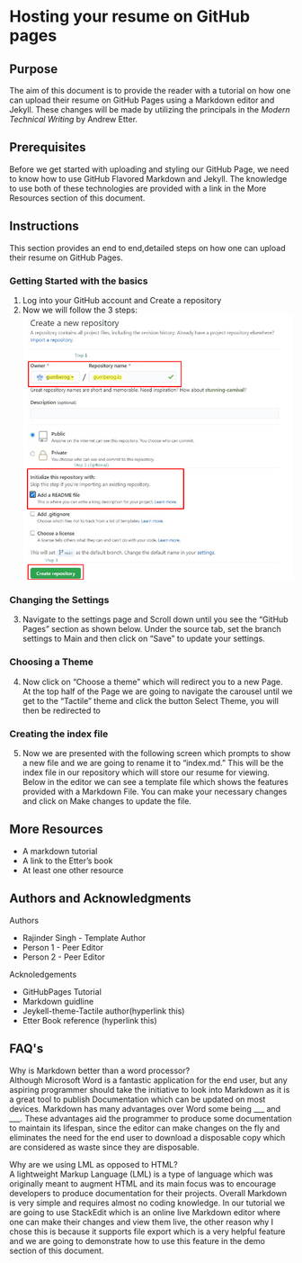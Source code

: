 # Hosting your resume on GitHub pages

## Purpose
The aim of this document is to provide the reader with a tutorial on how one can upload their resume on GitHub Pages using a Markdown editor and Jekyll. These changes will be made by utilizing the principals in the *Modern Technical Writing* by Andrew Etter. 

## Prerequisites
Before we get started with uploading and styling our GitHub Page, we need to know how to use GitHub Flavored Markdown and Jekyll. The knowledge to use both of these technologies are provided with a link in the More Resources section of this document.


## Instructions
This section provides an end to end,detailed steps on how one can upload their resume on GitHub Pages.

### Getting Started with the basics  
1.	Log into your GitHub account and Create a repository
2.	Now we will follow the 3 steps: 
![Steps TEST](/assets/repo-settings.png)  

### Changing the Settings     
3.	Navigate to the settings page and Scroll down until you see the “GitHub Pages” section as shown below. Under the source tab, set the branch settings to Main and then click on “Save” to update your settings.    
### Choosing a Theme    
4.	 Now click on “Choose a theme” which will redirect you to a new Page. At the top half of the Page we are going to navigate the carousel until we get to the “Tactile” theme and click the button Select Theme, you will then be redirected to     
### Creating the index file  
5.	Now we are presented with the following screen which prompts to show a new file and we are going to rename it to “index.md.” This will be the index file in our repository which will store our resume for viewing. Below in the editor we can see a template file which shows the features provided with a Markdown File. You can make your necessary changes and click on Make changes to update the file.    



## More Resources
* A markdown tutorial  
* A link to the Etter’s book  
* At least one other resource  


## Authors and Acknowledgments
Authors  
* Rajinder Singh - Template Author   
* Person 1 - Peer Editor    
* Person 2 - Peer Editor    

Acknoledgements  
* GitHubPages Tutorial  
* Markdown guidline  
* Jeykell-theme-Tactile author(hyperlink this)  
* Etter Book reference (hyperlink this)  


## FAQ's
Why is Markdown better than a word processor?  
Although Microsoft Word is a fantastic application for the end user, but any aspiring programmer should take the initiative to look into Markdown as it is a great tool to publish Documentation which can be updated on most devices. Markdown has many advantages over Word some being ___ and ___. These advantages aid the programmer to produce some documentation to maintain its lifespan, since the editor can make changes on the fly and eliminates the need for the end user to download a disposable copy which are considered as waste since they are disposable. 
 
Why are we using  LML as opposed to HTML?  
A lightweight Markup Language (LML) is a type of language which was originally meant to augment HTML and its main focus was to encourage developers to produce documentation for their projects. Overall Markdown is very simple and requires almost no coding knowledge. In our tutorial we are going to use StackEdit which is an online live Markdown editor where one can make their changes and view them live, the other reason why I chose this is because it supports file export which is a very helpful feature and we are going to demonstrate how to use this feature in the demo section of this document.
